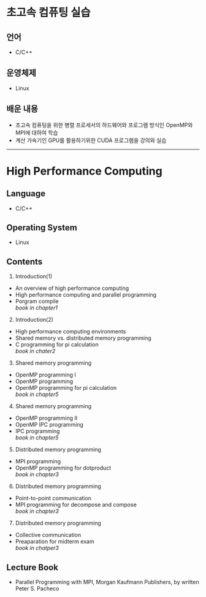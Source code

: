 # 초고속 컴퓨팅 실습

## 언어

- C/C++

## 운영체제

- Linux

## 배운 내용

- 초고속 컴퓨팅을 위한 병렬 프로세서의 하드웨어와 프로그램 방식인 OpenMP와 MPI에 대하여 학습
- 계산 가속기인 GPU를 활용하기위한 CUDA 프로그램을 강의와 실습

- - -

# High Performance Computing

## Language

- C/C++

## Operating System

 - Linux

## Contents

1. Introduction(1)
  - An overview of high performance computing
  - High performance computing and parallel programming
  - Porgram compile  
    *book in chapter1*
  
2. Introduction(2)
  - High performance computing environments
  - Shared memory vs. distributed memory programming
  - C programming for pi calculation  
    *book in chater2*
  
3. Shared memory programming
  - OpenMP programming I
  - OpenMP programming
  - OpenMP programming for pi calculation  
    *book in chapter5*
  
4. Shared memory programming
  - OpenMP programming II
  - OpenMP IPC programming
  - IPC programming  
    *book in chapter5*
  
5. Distributed memory programming
  - MPI programming
  - OpenMP programming for dotproduct  
    *book in chapter3*

6. Distributed memory programming
  - Point-to-point communication
  - MPI programming for decompose and compose  
    *book in chapter3*
  
7. Distributed memory programming
  - Collective communication
  - Preaparation for midterm exam  
    *book in chatper3*


## Lecture Book

- Parallel Programming with MPI, Morgan Kaufmann Publishers, by written Peter S. Pacheco
